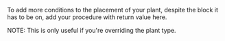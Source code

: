 To add more conditions to the placement of your plant, despite the block it has to be on, add your procedure with return value here.

NOTE: This is only useful if you're overriding the plant type.
